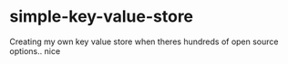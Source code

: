 # simple-key-value-store
Creating my own key value store when theres hundreds of open source options.. nice
